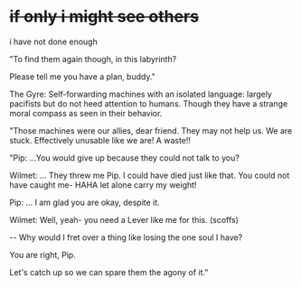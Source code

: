 
# ~~if only i might see others~~
i have not done enough

"To find them again though, in this labyrinth? 

Please tell me you have a plan, buddy."

The Gyre: Self-forwarding machines with an isolated language: largely pacifists but do not heed attention to humans. Though they have a strange moral compass as seen in their behavior.

"Those machines were our allies, dear friend. They may not help us. We are stuck. Effectively unusable like we are! A waste!!

"Pip: ...You would give up because they could not talk to you? 

Wilmet: ... They threw me Pip. I could have died just like that. You could not have caught me- HAHA let alone carry my weight! 

Pip: ... I am glad you are okay, despite it.

Wilmet: Well, yeah- you need a Lever like me for this. (scoffs)

-- Why would I fret over a thing like losing the one soul I have?

You are right, Pip. 

Let's catch up so we can spare them the agony of it."
